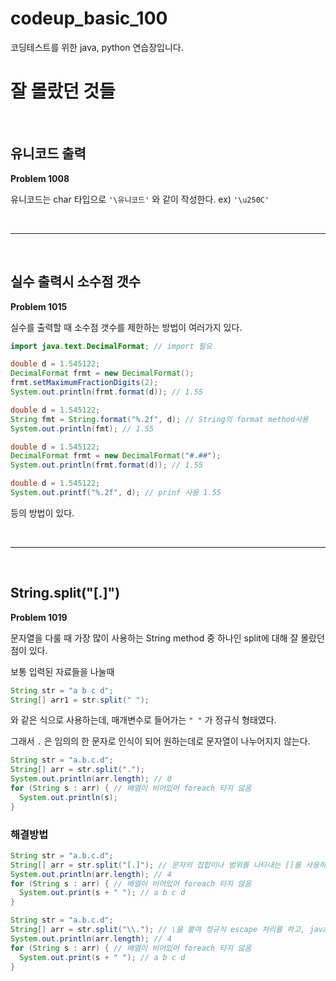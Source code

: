 # codeup_basic_100

코딩테스트를 위한 java, python 연습장입니다.

# 잘 몰랐던 것들

<br/>

## 유니코드 출력

**Problem 1008**

유니코드는 char 타입으로 `'\유니코드'` 와 같이 작성한다. ex) `'\u250C'`

<br/>

---

<br/>

## 실수 출력시 소수점 갯수

**Problem 1015**

실수를 출력할 때 소수점 갯수를 제한하는 방법이 여러가지 있다.

```java
import java.text.DecimalFormat; // import 필요

double d = 1.545122;
DecimalFormat frmt = new DecimalFormat();
frmt.setMaximumFractionDigits(2);
System.out.println(frmt.format(d)); // 1.55
```

```java
double d = 1.545122;
String fmt = String.format("%.2f", d); // String의 format method사용
System.out.println(fmt); // 1.55
```

```java
double d = 1.545122;
DecimalFormat frmt = new DecimalFormat("#.##");
System.out.println(frmt.format(d)); // 1.55
```

```java
double d = 1.545122;
System.out.printf("%.2f", d); // prinf 사용 1.55
```

등의 방법이 있다.

<br/>

---

<br/>

## String.split("[.]")

**Problem 1019**

문자열을 다룰 때 가장 많이 사용하는 String method 중 하나인 split에 대해 잘 몰랐던 점이 있다.

보통 입력된 자료들을 나눌때

```java
String str = "a b c d";
String[] arr1 = str.split(" ");
```

와 같은 식으로 사용하는데, 매개변수로 들어가는 `" "` 가 정규식 형태였다.

그래서 `.` 은 임의의 한 문자로 인식이 되어 원하는데로 문자열이 나누어지지 않는다.

```java
String str = "a.b.c.d";
String[] arr = str.split(".");
System.out.println(arr.length); // 0
for (String s : arr) { // 배열이 비어있어 foreach 타지 않음
  System.out.println(s);
}
```

### 해결방법

```java
String str = "a.b.c.d";
String[] arr = str.split("[.]"); // 문자의 집합이나 범위를 나타내는 []를 사용하여 .을 문자로 인식시킴
System.out.println(arr.length); // 4
for (String s : arr) { // 배열이 비어있어 foreach 타지 않음
  System.out.print(s + " "); // a b c d
}
```

```java
String str = "a.b.c.d";
String[] arr = str.split("\\."); // \을 붙여 정규식 escape 처리를 하고, java 문자열에서도 \로 escape 처리
System.out.println(arr.length); // 4
for (String s : arr) { // 배열이 비어있어 foreach 타지 않음
  System.out.print(s + " "); // a b c d
}
```
